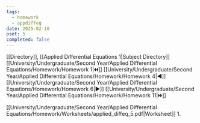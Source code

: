 ```yaml
---
tags:
  - homework
  - appdiffeq
date: 2025-02-10
pset: 5
completed: false
---
```

[[Directory]], [[Applied Differential Equations 1|Subject Directory]]
[[University/Undergraduate/Second Year/Applied Differential Equations/Homework/Homework 1|🞀🞀]] [[University/Undergraduate/Second Year/Applied Differential Equations/Homework/Homework 4|◀]] [[University/Undergraduate/Second Year/Applied Differential Equations/Homework/Homework 6|▶]] [[University/Undergraduate/Second Year/Applied Differential Equations/Homework/Homework 11|🞂🞂]]

[[University/Undergraduate/Second Year/Applied Differential Equations/Homework/Worksheets/applied_diffeq_5.pdf|Worksheet]]
1. 

